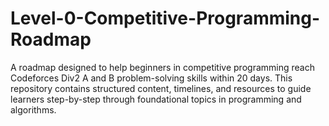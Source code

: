 # Level-0-Competitive-Programming-Roadmap
A roadmap designed to help beginners in competitive programming reach Codeforces Div2 A and B problem-solving skills within 20 days. This repository contains structured content, timelines, and resources to guide learners step-by-step through foundational topics in programming and algorithms.
